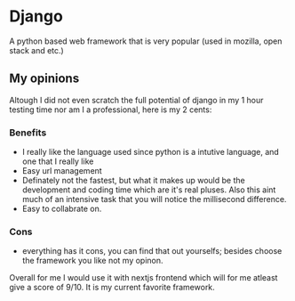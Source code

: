 # Django

A python based web framework that is very popular (used in mozilla, open stack and etc.)

## My opinions

Altough I did not even scratch the full potential of django in my 1 hour testing time nor am I a professional, here is my 2 cents:

### Benefits
- I really like the language used since python is a intutive language, and one that I really like
- Easy url management
- Definately not the fastest, but what it makes up would be the development and coding time which are it's real pluses. Also this aint much of an intensive task that you will notice the millisecond difference.
- Easy to collabrate on.

### Cons
- everything has it cons, you can find that out yourselfs; besides choose the framework you like not my opinon.

Overall for me I would use it with nextjs frontend which will for me atleast give a score of 9/10. It is my current favorite framework.